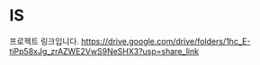 # IS

프로젝트 링크입니다.
https://drive.google.com/drive/folders/1hc_E-tjPp58xJg_zrAZWE2VwS9NeSHX3?usp=share_link
